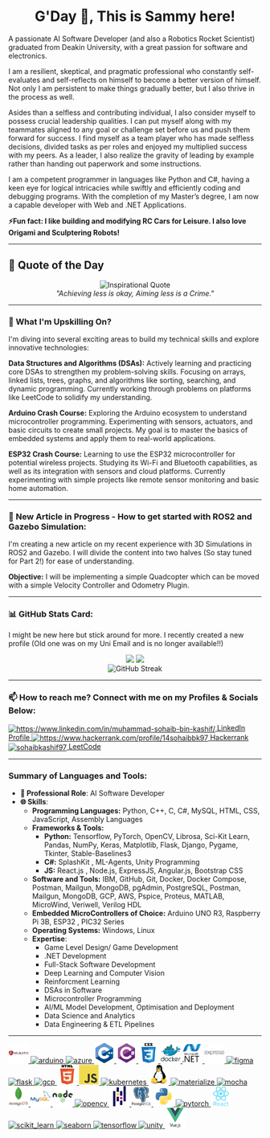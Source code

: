 <h1 align="center">G'Day 👋, This is Sammy here!</h1>

A passionate AI Software Developer (and also a Robotics Rocket Scientist) graduated from Deakin University, with a great passion for software and electronics.

I am a resilient, skeptical, and pragmatic professional who constantly self-evaluates and self-reflects on himself to become a better version of himself. Not only I am persistent to make things gradually better, but I also thrive in the process as well.

Asides than a selfless and contributing individual, I also consider myself to possess crucial leadership qualities. I can put myself along with my teammates aligned to any goal or challenge set before us and push them forward for success. I find myself as a team player who has made selfless decisions, divided tasks as per roles and enjoyed my multiplied success with my peers. As a leader, I also realize the gravity of leading by example rather than handing out paperwork and some instructions.

I am a competent programmer in languages like Python and C#, having a keen eye for logical intricacies while swiftly and efficiently coding and debugging programs. With the completion of my Master’s degree, I am now a capable developer with Web and .NET Applications. 

**⚡Fun fact: I like building and modifying RC Cars for Leisure. I also love Origami and Sculptering Robots!**

---

## 💭 **Quote of the Day**

<div align="center">
  <img src="https://quotes-github-readme.vercel.app/api?type=horizontal&theme=tokyonight" alt="Inspirational Quote" />
</div>

<div align="center">
  <i>"Achieving less is okay, Aiming less is a Crime."</i>
</div>

---

### 🚀 What I'm Upskilling On?

I'm diving into several exciting areas to build my technical skills and explore innovative technologies:

**Data Structures and Algorithms (DSAs):** Actively learning and practicing core DSAs to strengthen my problem-solving skills. Focusing on arrays, linked lists, trees, graphs, and algorithms like sorting, searching, and dynamic programming. Currently working through problems on platforms like LeetCode to solidify my understanding.

**Arduino Crash Course:** Exploring the Arduino ecosystem to understand microcontroller programming. Experimenting with sensors, actuators, and basic circuits to create small projects. My goal is to master the basics of embedded systems and apply them to real-world applications.

**ESP32 Crash Course:** Learning to use the ESP32 microcontroller for potential wireless projects. Studying its Wi-Fi and Bluetooth capabilities, as well as its integration with sensors and cloud platforms. Currently experimenting with simple projects like remote sensor monitoring and basic home automation.

---

### 📝 New Article in Progress - How to get started with ROS2 and Gazebo Simulation:

I'm creating a new article on my recent experience with 3D Simulations in ROS2 and Gazebo. I will divide the content into two halves (So stay tuned for Part 2!) for ease of understanding.

**Objective:** I will be implementing a simple Quadcopter which can be moved with a simple Velocity Controller and Odometry Plugin.

---

### 📊 GitHub Stats Card:

I might be new here but stick around for more. I recently created a new profile (Old one was on my Uni Email and is no longer available!!)

<div align="center">
  <img src="https://github-readme-stats.vercel.app/api?username=sohaib-kashif-97&show_icons=true&theme=gruvbox" height="180em" />
  <img src="https://github-readme-stats.vercel.app/api/top-langs/?username=sohaib-kashif-97&layout=compact&theme=tokyonight&hide_border=true&langs_count=8" height="180em" />
</div>

<div align="center">
  <img src="https://github-readme-streak-stats.herokuapp.com/?user=sohaib-kashif-97&theme=tokyonight&hide_border=true" alt="GitHub Streak" />
</div>


---

### 📫 How to reach me? Connect with me on my Profiles & Socials Below:
<p align="left">
<a href="https://linkedin.com/in/https://www.linkedin.com/in/muhammad-sohaib-bin-kashif/" target="blank"><img align="center" src="https://raw.githubusercontent.com/rahuldkjain/github-profile-readme-generator/master/src/images/icons/Social/linked-in-alt.svg" alt="https://www.linkedin.com/in/muhammad-sohaib-bin-kashif/" height="30" width="40" /> LinkedIn Profile </a>
<a href="https://www.hackerrank.com/https://www.hackerrank.com/profile/14sohaibbk97" target="blank"><img align="center" src="https://raw.githubusercontent.com/rahuldkjain/github-profile-readme-generator/master/src/images/icons/Social/hackerrank.svg" alt="https://www.hackerrank.com/profile/14sohaibbk97" height="30" width="40" /> Hackerrank </a>
<a href="https://www.leetcode.com/sohaibkashif97" target="blank"><img align="center" src="https://raw.githubusercontent.com/rahuldkjain/github-profile-readme-generator/master/src/images/icons/Social/leet-code.svg" alt="sohaibkashif97" height="30" width="40" /> LeetCode </a>
</p>

---

### Summary of Languages and Tools:
- **💼 Professional Role**: AI Software Developer 
- **🌐 Skills**:  
  - **Programming Languages:**  Python, C++, C, C#, MySQL, HTML, CSS, JavaScript, Assembly Languages  
  - **Frameworks & Tools:**
      - **Python:** Tensorflow, PyTorch, OpenCV, Librosa, Sci-Kit Learn, Pandas, NumPy, Keras, Matplotlib, Flask, Django, Pygame, Tkinter, Stable-Baselines3
      - **C#:** SplashKit , ML-Agents, Unity Programming
      - **JS:** React.js , Node.js, ExpressJS, Angular.js, Bootstrap CSS
  - **Software and Tools:** IBM, GitHub, Git, Docker, Docker Compose, Postman, Mailgun, MongoDB, pgAdmin, PostgreSQL, Postman, Mailgun, MongoDB, GCP, AWS, Pspice, Proteus, MATLAB, MicroWind, Veriwell, Verilog HDL
  - **Embedded MicroControllers of Choice:** Arduino UNO R3, Raspberry Pi 3B, ESP32 , PIC32 Series
  - **Operating Systems:** Windows, Linux
  - **Expertise**:  
    - Game Level Design/ Game Development
    - .NET Development
    - Full-Stack Software Development
    - Deep Learning and Computer Vision
    - Reinforcment Learning
    - DSAs in Software
    - Microcontroller Programming
    - AI/ML Model Development, Optimisation and Deployment
    - Data Science and Analytics
    - Data Engineering & ETL Pipelines

---

<p align="left"> <a href="https://angular.io" target="_blank" rel="noreferrer"> <img src="https://raw.githubusercontent.com/devicons/devicon/master/icons/angularjs/angularjs-original-wordmark.svg" alt="angularjs" width="40" height="40"/> </a> <a href="https://www.arduino.cc/" target="_blank" rel="noreferrer"> <img src="https://cdn.worldvectorlogo.com/logos/arduino-1.svg" alt="arduino" width="40" height="40"/> </a> <a href="https://azure.microsoft.com/en-in/" target="_blank" rel="noreferrer"> <img src="https://www.vectorlogo.zone/logos/microsoft_azure/microsoft_azure-icon.svg" alt="azure" width="40" height="40"/> </a> <a href="https://www.w3schools.com/cpp/" target="_blank" rel="noreferrer"> <img src="https://raw.githubusercontent.com/devicons/devicon/master/icons/cplusplus/cplusplus-original.svg" alt="cplusplus" width="40" height="40"/> </a> <a href="https://www.w3schools.com/cs/" target="_blank" rel="noreferrer"> <img src="https://raw.githubusercontent.com/devicons/devicon/master/icons/csharp/csharp-original.svg" alt="csharp" width="40" height="40"/> </a> <a href="https://www.w3schools.com/css/" target="_blank" rel="noreferrer"> <img src="https://raw.githubusercontent.com/devicons/devicon/master/icons/css3/css3-original-wordmark.svg" alt="css3" width="40" height="40"/> </a> <a href="https://www.docker.com/" target="_blank" rel="noreferrer"> <img src="https://raw.githubusercontent.com/devicons/devicon/master/icons/docker/docker-original-wordmark.svg" alt="docker" width="40" height="40"/> </a> <a href="https://dotnet.microsoft.com/" target="_blank" rel="noreferrer"> <img src="https://raw.githubusercontent.com/devicons/devicon/master/icons/dot-net/dot-net-original-wordmark.svg" alt="dotnet" width="40" height="40"/> </a> <a href="https://expressjs.com" target="_blank" rel="noreferrer"> <img src="https://raw.githubusercontent.com/devicons/devicon/master/icons/express/express-original-wordmark.svg" alt="express" width="40" height="40"/> </a> <a href="https://www.figma.com/" target="_blank" rel="noreferrer"> <img src="https://www.vectorlogo.zone/logos/figma/figma-icon.svg" alt="figma" width="40" height="40"/> </a> <a href="https://flask.palletsprojects.com/" target="_blank" rel="noreferrer"> <img src="https://www.vectorlogo.zone/logos/pocoo_flask/pocoo_flask-icon.svg" alt="flask" width="40" height="40"/> </a> <a href="https://cloud.google.com" target="_blank" rel="noreferrer"> <img src="https://www.vectorlogo.zone/logos/google_cloud/google_cloud-icon.svg" alt="gcp" width="40" height="40"/> </a> <a href="https://www.w3.org/html/" target="_blank" rel="noreferrer"> <img src="https://raw.githubusercontent.com/devicons/devicon/master/icons/html5/html5-original-wordmark.svg" alt="html5" width="40" height="40"/> </a> <a href="https://developer.mozilla.org/en-US/docs/Web/JavaScript" target="_blank" rel="noreferrer"> <img src="https://raw.githubusercontent.com/devicons/devicon/master/icons/javascript/javascript-original.svg" alt="javascript" width="40" height="40"/> </a> <a href="https://kubernetes.io" target="_blank" rel="noreferrer"> <img src="https://www.vectorlogo.zone/logos/kubernetes/kubernetes-icon.svg" alt="kubernetes" width="40" height="40"/> </a> <a href="https://www.linux.org/" target="_blank" rel="noreferrer"> <img src="https://raw.githubusercontent.com/devicons/devicon/master/icons/linux/linux-original.svg" alt="linux" width="40" height="40"/> </a> <a href="https://materializecss.com/" target="_blank" rel="noreferrer"> <img src="https://raw.githubusercontent.com/prplx/svg-logos/5585531d45d294869c4eaab4d7cf2e9c167710a9/svg/materialize.svg" alt="materialize" width="40" height="40"/> </a> <a href="https://mochajs.org" target="_blank" rel="noreferrer"> <img src="https://www.vectorlogo.zone/logos/mochajs/mochajs-icon.svg" alt="mocha" width="40" height="40"/> </a> <a href="https://www.mongodb.com/" target="_blank" rel="noreferrer"> <img src="https://raw.githubusercontent.com/devicons/devicon/master/icons/mongodb/mongodb-original-wordmark.svg" alt="mongodb" width="40" height="40"/> </a> <a href="https://www.mysql.com/" target="_blank" rel="noreferrer"> <img src="https://raw.githubusercontent.com/devicons/devicon/master/icons/mysql/mysql-original-wordmark.svg" alt="mysql" width="40" height="40"/> </a> <a href="https://nodejs.org" target="_blank" rel="noreferrer"> <img src="https://raw.githubusercontent.com/devicons/devicon/master/icons/nodejs/nodejs-original-wordmark.svg" alt="nodejs" width="40" height="40"/> </a> <a href="https://opencv.org/" target="_blank" rel="noreferrer"> <img src="https://www.vectorlogo.zone/logos/opencv/opencv-icon.svg" alt="opencv" width="40" height="40"/> </a> <a href="https://pandas.pydata.org/" target="_blank" rel="noreferrer"> <img src="https://raw.githubusercontent.com/devicons/devicon/2ae2a900d2f041da66e950e4d48052658d850630/icons/pandas/pandas-original.svg" alt="pandas" width="40" height="40"/> </a> <a href="https://www.postgresql.org" target="_blank" rel="noreferrer"> <img src="https://raw.githubusercontent.com/devicons/devicon/master/icons/postgresql/postgresql-original-wordmark.svg" alt="postgresql" width="40" height="40"/> </a> <a href="https://www.python.org" target="_blank" rel="noreferrer"> <img src="https://raw.githubusercontent.com/devicons/devicon/master/icons/python/python-original.svg" alt="python" width="40" height="40"/> </a> <a href="https://pytorch.org/" target="_blank" rel="noreferrer"> <img src="https://www.vectorlogo.zone/logos/pytorch/pytorch-icon.svg" alt="pytorch" width="40" height="40"/> </a> <a href="https://reactjs.org/" target="_blank" rel="noreferrer"> <img src="https://raw.githubusercontent.com/devicons/devicon/master/icons/react/react-original-wordmark.svg" alt="react" width="40" height="40"/> </a> <a href="https://scikit-learn.org/" target="_blank" rel="noreferrer"> <img src="https://upload.wikimedia.org/wikipedia/commons/0/05/Scikit_learn_logo_small.svg" alt="scikit_learn" width="40" height="40"/> </a> <a href="https://seaborn.pydata.org/" target="_blank" rel="noreferrer"> <img src="https://seaborn.pydata.org/_images/logo-mark-lightbg.svg" alt="seaborn" width="40" height="40"/> </a> <a href="https://www.tensorflow.org" target="_blank" rel="noreferrer"> <img src="https://www.vectorlogo.zone/logos/tensorflow/tensorflow-icon.svg" alt="tensorflow" width="40" height="40"/> </a> <a href="https://unity.com/" target="_blank" rel="noreferrer"> <img src="https://www.vectorlogo.zone/logos/unity3d/unity3d-icon.svg" alt="unity" width="40" height="40"/> </a> <a href="https://vuejs.org/" target="_blank" rel="noreferrer"> <img src="https://raw.githubusercontent.com/devicons/devicon/master/icons/vuejs/vuejs-original-wordmark.svg" alt="vuejs" width="40" height="40"/> </a> </p>
